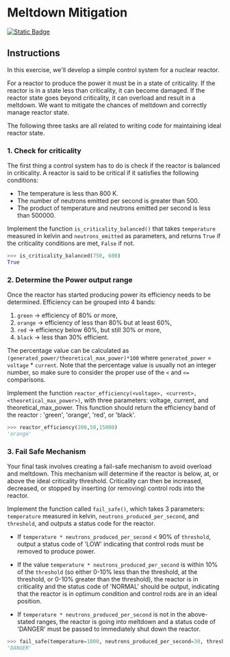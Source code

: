 # Meltdown Mitigation
[![Static Badge](https://img.shields.io/badge/Link-To%20Exercise-blue)](https://exercism.org/tracks/python/exercises/meltdown-mitigation)

## Instructions

In this exercise, we'll develop a simple control system for a nuclear reactor.

For a reactor to produce the power it must be in a state of criticality. If the 
reactor is in a state less than criticality, it can become damaged. If the 
reactor state goes beyond criticality, it can overload and result in a 
meltdown. We want to mitigate the chances of meltdown and correctly manage 
reactor state.

The following three tasks are all related to writing code for maintaining ideal 
reactor state.

### 1. Check for criticality

The first thing a control system has to do is check if the reactor is balanced in criticality. A reactor is said to be critical if it satisfies the following conditions:

* The temperature is less than 800 K.
* The number of neutrons emitted per second is greater than 500.
* The product of temperature and neutrons emitted per second is less than 500000.

Implement the function `is_criticality_balanced()` that takes `temperature` 
measured in kelvin and `neutrons_emitted` as parameters, and returns `True` if 
the criticality conditions are met, `False` if not.

```python
>>> is_criticality_balanced(750, 600)
True
```

### 2. Determine the Power output range

Once the reactor has started producing power its efficiency needs to be 
determined. Efficiency can be grouped into 4 bands:

1. `green` -> efficiency of 80% or more,
2. `orange` -> efficiency of less than 80% but at least 60%,
3. `red` -> efficiency below 60%, but still 30% or more,
4. `black` -> less than 30% efficient.

The percentage value can be calculated as `(generated_power/theoretical_max_power)*100` where `generated_power` = `voltage` * `current`.
Note that the percentage value is usually not an integer number, so make sure 
to consider the proper use of the `<` and `<=` comparisons.

Implement the function `reactor_efficiency(<voltage>, <current>, <theoretical_max_power>)`, with three parameters: voltage, current, and 
theoretical_max_power. This function should return the efficiency band of the 
reactor : 'green', 'orange', 'red', or 'black'.

```python
>>> reactor_efficiency(200,50,15000)
'orange'
```

### 3. Fail Safe Mechanism

Your final task involves creating a fail-safe mechanism to avoid overload and 
meltdown. This mechanism will determine if the reactor is below, at, or above 
the ideal criticality threshold. Criticality can then be increased, decreased, 
or stopped by inserting (or removing) control rods into the reactor.

Implement the function called `fail_safe()`, which takes 3 parameters: 
`temperature` measured in kelvin, `neutrons_produced_per_second`, 
and `threshold`, and outputs a status code for the reactor.

* If `temperature * neutrons_produced_per_second` < 90% of `threshold`, output 
a status code of 'LOW' indicating that control rods must be removed to produce 
power.

* If the value `temperature * neutrons_produced_per_second` is within 10% of 
the `threshold` (so either 0-10% less than the threshold, at the threshold, or 
0-10% greater than the threshold), the reactor is in criticality and the status 
code of 'NORMAL' should be output, indicating that the reactor is in optimum 
condition and control rods are in an ideal position.

* If `temperature * neutrons_produced_per_second` is not in the above-stated 
ranges, the reactor is going into meltdown and a status code of 'DANGER' must 
be passed to immediately shut down the reactor.

```python
>>> fail_safe(temperature=1000, neutrons_produced_per_second=30, threshold=5000)
'DANGER'
```